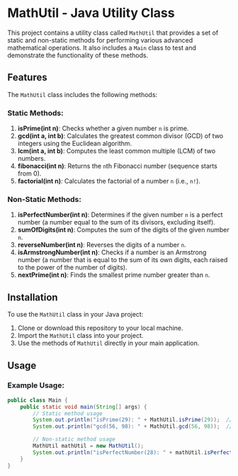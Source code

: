 # MathUtil - Java Utility Class

This project contains a utility class called `MathUtil` that provides a set of static and non-static methods for performing various advanced mathematical operations. It also includes a `Main` class to test and demonstrate the functionality of these methods.

## Features

The `MathUtil` class includes the following methods:

### Static Methods:
1. **isPrime(int n)**: Checks whether a given number `n` is prime.
2. **gcd(int a, int b)**: Calculates the greatest common divisor (GCD) of two integers using the Euclidean algorithm.
3. **lcm(int a, int b)**: Computes the least common multiple (LCM) of two numbers.
4. **fibonacci(int n)**: Returns the `n`th Fibonacci number (sequence starts from 0).
5. **factorial(int n)**: Calculates the factorial of a number `n` (i.e., `n!`).

### Non-Static Methods:
1. **isPerfectNumber(int n)**: Determines if the given number `n` is a perfect number (a number equal to the sum of its divisors, excluding itself).
2. **sumOfDigits(int n)**: Computes the sum of the digits of the given number `n`.
3. **reverseNumber(int n)**: Reverses the digits of a number `n`.
4. **isArmstrongNumber(int n)**: Checks if a number is an Armstrong number (a number that is equal to the sum of its own digits, each raised to the power of the number of digits).
5. **nextPrime(int n)**: Finds the smallest prime number greater than `n`.

## Installation

To use the `MathUtil` class in your Java project:

1. Clone or download this repository to your local machine.
2. Import the `MathUtil` class into your project.
3. Use the methods of `MathUtil` directly in your main application.

## Usage

### Example Usage:

```java
public class Main {
    public static void main(String[] args) {
        // Static method usage
        System.out.println("isPrime(29): " + MathUtil.isPrime(29));  // true
        System.out.println("gcd(56, 98): " + MathUtil.gcd(56, 98));  // 14

        // Non-static method usage
        MathUtil mathUtil = new MathUtil();
        System.out.println("isPerfectNumber(28): " + mathUtil.isPerfectNumber(28));  // true
    }
}
